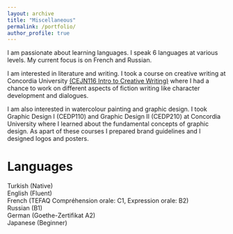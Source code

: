 ```yaml
---
layout: archive
title: "Miscellaneous"
permalink: /portfolio/
author_profile: true
---
```


I am passionate about learning languages. I speak 6 languages at various levels. My current focus is on French and Russian.

I am interested in literature and writing. I took a course on creative writing at Concordia University [(CEJN116 Intro to Creative Writing)](https://www.concordia.ca/cce/courses/details.html?subject=CEJN&catalog_number=116) where I had a chance to work on different aspects of fiction writing like character development and dialogues. 

I am also interested in watercolour painting and graphic design. I took Graphic Design I (CEDP110) and Graphic Design II (CEDP210) at Concordia University where I learned about the fundamental concepts of graphic design. As apart of these courses I prepared brand guidelines and I designed logos and posters.

# Languages
Turkish (Native) <br/>
English (Fluent) <br/>
French (TEFAQ Compréhension orale: C1, Expression orale: B2) <br/>
Russian (B1) <br/>
German (Goethe-Zertifikat A2) <br/>
Japanese (Beginner) <br/>
